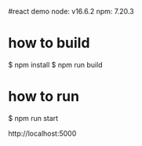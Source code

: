 #react demo
node: v16.6.2
npm: 7.20.3

# how to build
$ npm install
$ npm run build

# how to run
$ npm run start

http://localhost:5000